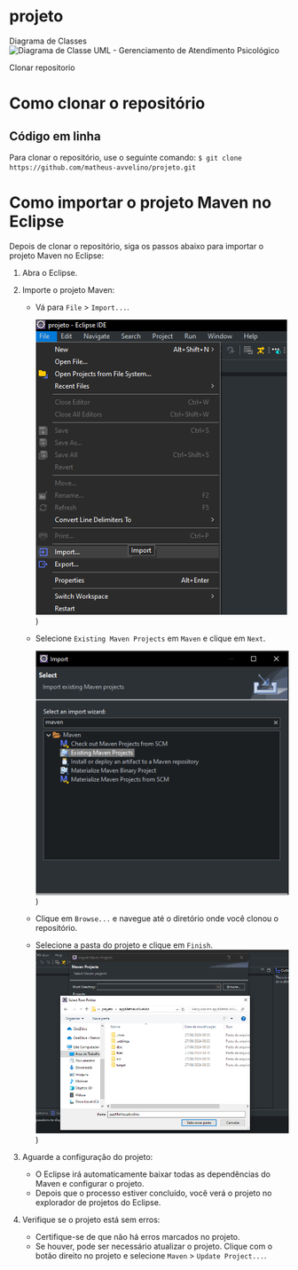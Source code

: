 # projeto
Diagrama de Classes
![Diagrama de Classe UML -  Gerenciamento de Atendimento Psicológico](https://github.com/user-attachments/assets/65d08d0f-3701-469e-83ae-109b566bd24c)

Clonar repositorio 
# Como clonar o repositório

## Código em linha

Para clonar o repositório, use o seguinte comando: `$ git clone https://github.com/matheus-avvelino/projeto.git`


# Como importar o projeto Maven no Eclipse

Depois de clonar o repositório, siga os passos abaixo para importar o projeto Maven no Eclipse:

1. Abra o Eclipse.

2. Importe o projeto Maven:
   - Vá para `File` > `Import...`.
     
      ![images/import%200.PNG](https://github.com/matheus-avvelino/projeto/blob/main/images/import%200.PNG))

   - Selecione `Existing Maven Projects` em `Maven` e clique em `Next`.
  
     ![images/import%200.PNG](https://github.com/matheus-avvelino/projeto/blob/main/images/import%201.PNG))

   - Clique em `Browse...` e navegue até o diretório onde você clonou o repositório.
   - Selecione a pasta do projeto e clique em `Finish`.
     ![images/import%200.PNG](https://github.com/matheus-avvelino/projeto/blob/main/images/import%202.PNG))

5. Aguarde a configuração do projeto:
   - O Eclipse irá automaticamente baixar todas as dependências do Maven e configurar o projeto.
   - Depois que o processo estiver concluído, você verá o projeto no explorador de projetos do Eclipse.

6. Verifique se o projeto está sem erros:
   - Certifique-se de que não há erros marcados no projeto.
   - Se houver, pode ser necessário atualizar o projeto. Clique com o botão direito no projeto e selecione `Maven` > `Update Project...`.

